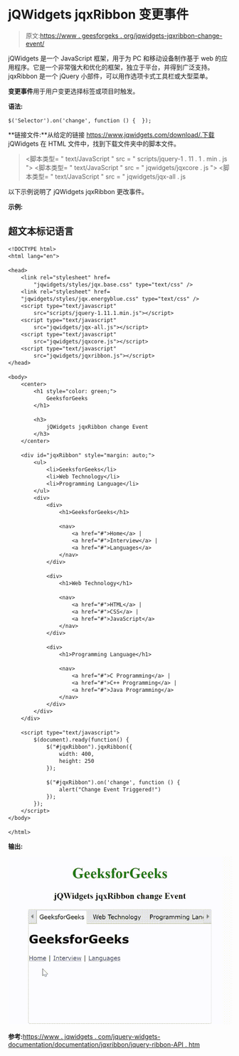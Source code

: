 # jQWidgets jqxRibbon 变更事件

> 原文:[https://www . geesforgeks . org/jqwidgets-jqxribbon-change-event/](https://www.geeksforgeeks.org/jqwidgets-jqxribbon-change-event/)

jQWidgets 是一个 JavaScript 框架，用于为 PC 和移动设备制作基于 web 的应用程序。它是一个非常强大和优化的框架，独立于平台，并得到广泛支持。jqxRibbon 是一个 jQuery 小部件，可以用作选项卡式工具栏或大型菜单。

**变更事件**用于用户变更选择标签或项目时触发。

**语法:**

```
$('Selector').on('change', function () {  });
```

**链接文件:**从给定的链接 https://www.jqwidgets.com/download/.下载 jQWidgets 在 HTML 文件中，找到下载文件夹中的脚本文件。

> <link rel="”stylesheet”" href="”jqwidgets/styles/jqx.base.css”" type="”text/css”">
> <脚本类型= " text/JavaScript " src = " scripts/jquery-1 . 11 . 1 . min . js "></脚本类型>
> <脚本类型= " text/JavaScript " src = " jqwidgets/jqxcore . js "></脚本类型>
> <脚本类型= " text/JavaScript " src = " jqwidgets/jqx-all . js

以下示例说明了 jQWidgets jqxRibbon 更改事件。

**示例:**

## 超文本标记语言

```
<!DOCTYPE html>
<html lang="en">

<head>
    <link rel="stylesheet" href=
        "jqwidgets/styles/jqx.base.css" type="text/css" />
    <link rel="stylesheet" href=
    "jqwidgets/styles/jqx.energyblue.css" type="text/css" />
    <script type="text/javascript" 
        src="scripts/jquery-1.11.1.min.js"></script>
    <script type="text/javascript" 
        src="jqwidgets/jqx-all.js"></script>
    <script type="text/javascript" 
        src="jqwidgets/jqxcore.js"></script>
    <script type="text/javascript" 
        src="jqwidgets/jqxribbon.js"></script>
</head>

<body>
    <center>
        <h1 style="color: green;">
            GeeksforGeeks
        </h1>

        <h3>
            jQWidgets jqxRibbon change Event
        </h3>
    </center>

    <div id="jqxRibbon" style="margin: auto;">
        <ul>
            <li>GeeksforGeeks</li>
            <li>Web Technology</li>
            <li>Programming Language</li>
        </ul>
        <div>
            <div>
                <h1>GeeksforGeeks</h1>

                <nav>
                    <a href="#">Home</a> |
                    <a href="#">Interview</a> |
                    <a href="#">Languages</a>
                </nav>
            </div>

            <div>
                <h1>Web Technology</h1>

                <nav>
                    <a href="#">HTML</a> |
                    <a href="#">CSS</a> |
                    <a href="#">JavaScript</a>
                </nav>
            </div>

            <div>
                <h1>Programming Language</h1>

                <nav>
                    <a href="#">C Programming</a> |
                    <a href="#">C++ Programming</a> |
                    <a href="#">Java Programming</a>
                </nav>
            </div>
        </div>
    </div>

    <script type="text/javascript">
        $(document).ready(function() {
            $("#jqxRibbon").jqxRibbon({
                width: 400,
                height: 250
            });

            $("#jqxRibbon").on('change', function () {
                alert("Change Event Triggered!")
            });
        });
    </script>
</body>

</html>
```

**输出:**

![](img/8589156a22579c96af0c86dbbe1dd825.png)

**参考:**[https://www . jqwidgets . com/jquery-widgets-documentation/documentation/jqxribbon/jquery-ribbon-API . htm](https://www.jqwidgets.com/jquery-widgets-documentation/documentation/jqxribbon/jquery-ribbon-api.htm)